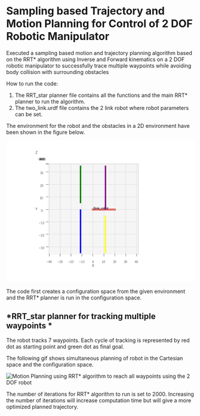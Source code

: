 #  Sampling based Trajectory and Motion Planning for Control of 2 DOF Robotic Manipulator
Executed a sampling based motion and trajectory planning algorithm based on the RRT* algorithm using Inverse and Forward kinematics on a 2 DOF robotic manipulator to successfully trace multiple waypoints while avoiding body collision with surrounding obstacles

How to run the code:
1. The RRT_star planner file contains all the functions and the main RRT* planner to run the algorithm.
2. The two_link.urdf file contains the 2 link robot where robot parameters can be set.

The environment for the robot and the obstacles in a 2D environment have been shown in the figure below.

![2D Environment with Robot and Obstacles](./Environment.png)

The code first creates a configuration space from the given environment and the RRT* planner is run in the configuration space.

## *RRT_star planner for tracking multiple waypoints *
The robot tracks 7 waypoints. Each cycle of tracking is represented by red dot as starting point and green dot as final goal.

The following gif shows simultaneous planning of robot in the Cartesian space and the configuration space.

![Motion Planning using RRT* algorithm to reach all waypoints using the 2 DOF robot](./best_gif.gif)

The number of iterations for RRT* algorithm to run is set to 2000. Increasing the number of iterations will increase computation time but will give a more optimized planned trajectory.



